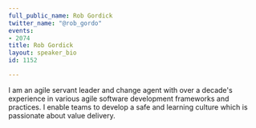 ```yaml
---
full_public_name: Rob Gordick
twitter_name: "@rob_gordo"
events:
- 2074
title: Rob Gordick
layout: speaker_bio
id: 1152

---
```

I am an agile servant leader and change agent with over a decade's experience in various agile software development frameworks and practices. I enable teams to develop a safe and learning culture which is passionate about value delivery.